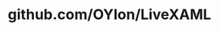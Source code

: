 ---
layout: post
title: github.com/OYIon/LiveXAML
categories: link
tags: [انگلیسی, گیت‌هاب, برنامه‌نویسی]
---
